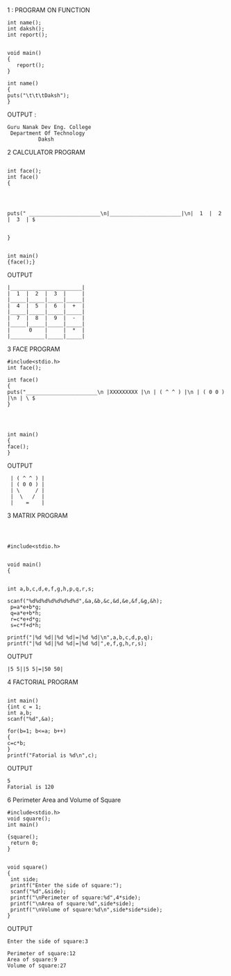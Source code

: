1 : PROGRAM ON FUNCTION
```#include<stdio.h>
int name();
int daksh();
int report();


void main()
{
   report();
}

int name()
{
puts("\t\t\tDaksh");
}
```

OUTPUT : 
```
Guru Nanak Dev Eng. College
 Department Of Technology
          Daksh 
```
2  CALCULATOR PROGRAM
```#include<stdio.h>

int face();
int face()
{




puts(" _______________________\n|_______________________|\n|  1  |  2  |  3  | $


}


int main()
{face();}
```

OUTPUT

```
|_______________________|
|  1  |  2  |  3  |     |
|_____|_____|_____|_____|
|  4  |  5  |  6  |  +  |
|_____|_____|_____|_____|
|  7  |  8  |  9  |  -  |
|_____|_____|_____|_____|
|      0    |     |  *  |
|___________|_____|_____|
```

3 FACE PROGRAM
```
#include<stdio.h>
int face();

int face()
{
puts("_______________________\n |XXXXXXXXX |\n | ( ^ ^ ) |\n | ( 0 0 ) |\n | \ $
}




int main()
{
face();
}
```

OUTPUT
``` |XXXXXXXXX |
 | ( ^ ^ ) |
 | ( 0 0 ) |
 | \     / |
 |  \   /  |
 |    =    |
 ```

3 MATRIX PROGRAM
```



#include<stdio.h>


void main()
{


int a,b,c,d,e,f,g,h,p,q,r,s;

scanf("%d%d%d%d%d%d%d%d",&a,&b,&c,&d,&e,&f,&g,&h);
 p=a*e+b*g;
 q=a*e+b*h;
 r=c*e+d*g;
 s=c*f+d*h;

printf("|%d %d||%d %d|=|%d %d|\n",a,b,c,d,p,q);
printf("|%d %d||%d %d|=|%d %d|",e,f,g,h,r,s);
```
OUTPUT
```|5 5||5 5|=|50 50|
|5 5||5 5|=|50 50|
```
4 FACTORIAL PROGRAM
```#include<stdio.h>

int main()
{int c = 1;
int a,b;
scanf("%d",&a);

for(b=1; b<=a; b++)
{
c=c*b;
}
printf("Fatorial is %d\n",c);
```
OUTPUT
```
5
Fatorial is 120
```

6 Perimeter Area and Volume of Square
```
#include<stdio.h>
void square();
int main()

{square();
 return 0;
}


void square()
{
 int side;
 printf("Enter the side of square:");
 scanf("%d",&side);
 printf("\nPerimeter of square:%d",4*side);
 printf("\nArea of square:%d",side*side);
 printf("\nVolume of square:%d\n",side*side*side);
}

```
OUTPUT
```
Enter the side of square:3

Perimeter of square:12
Area of square:9
Volume of square:27
```
<!--stackedit_data:
eyJoaXN0b3J5IjpbOTYyMDU4OTU0LDE5NjA5MzEwOTksMTY4Mz
EyMTM0NSwtNzE3MzAyNzgzLC0yMDM4NjM1MzEyXX0=
-->